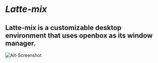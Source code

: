***Latte-mix***
=====================
Latte-mix is a customizable desktop environment that uses openbox as its window manager.
----------------------------------------------------------------------------------------
![Alt-Screenshot](https://github.com/DimaNikolenko/Latte-mix/blob/main/screenshot.png)
